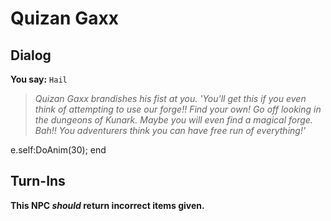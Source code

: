 # Quizan Gaxx


## Dialog

**You say:** `Hail`



>*Quizan Gaxx brandishes his fist at you.  'You'll get this if you even think of attempting to use our forge!!  Find your own!  Go off looking in the dungeons of Kunark.  Maybe you will even find a magical forge.  Bah!!  You adventurers think you can have free run of everything!'*


e.self:DoAnim(30);
end



## Turn-Ins



**This NPC *should* return incorrect items given.**





